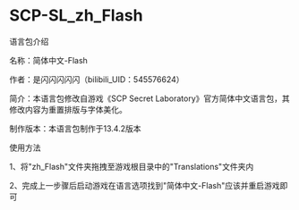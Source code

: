 # SCP-SL_zh_Flash
语言包介绍

名称：简体中文-Flash

作者：是闪闪闪闪闪（bilibili_UID：545576624）

简介：本语言包修改自游戏《SCP Secret Laboratory》官方简体中文语言包，其修改内容为重置排版与字体美化。

制作版本：本语言包制作于13.4.2版本

使用方法

1、将"zh_Flash"文件夹拖拽至游戏根目录中的"Translations"文件夹内

2、完成上一步骤后启动游戏在语言选项找到"简体中文-Flash"应该并重启游戏即可
